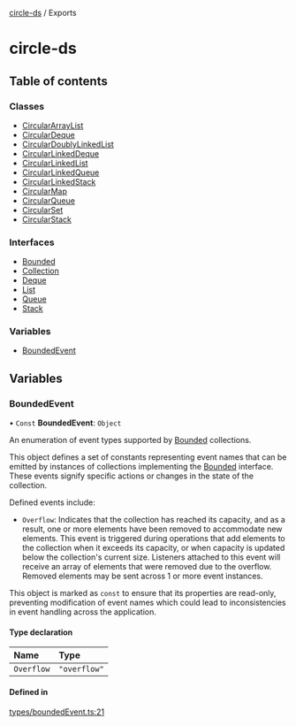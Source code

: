 [circle-ds](README.md) / Exports

# circle-ds

## Table of contents

### Classes

- [CircularArrayList](classes/CircularArrayList.md)
- [CircularDeque](classes/CircularDeque.md)
- [CircularDoublyLinkedList](classes/CircularDoublyLinkedList.md)
- [CircularLinkedDeque](classes/CircularLinkedDeque.md)
- [CircularLinkedList](classes/CircularLinkedList.md)
- [CircularLinkedQueue](classes/CircularLinkedQueue.md)
- [CircularLinkedStack](classes/CircularLinkedStack.md)
- [CircularMap](classes/CircularMap.md)
- [CircularQueue](classes/CircularQueue.md)
- [CircularSet](classes/CircularSet.md)
- [CircularStack](classes/CircularStack.md)

### Interfaces

- [Bounded](interfaces/Bounded.md)
- [Collection](interfaces/Collection.md)
- [Deque](interfaces/Deque.md)
- [List](interfaces/List.md)
- [Queue](interfaces/Queue.md)
- [Stack](interfaces/Stack.md)

### Variables

- [BoundedEvent](modules.md#boundedevent)

## Variables

### BoundedEvent

• `Const` **BoundedEvent**: `Object`

An enumeration of event types supported by [Bounded](interfaces/Bounded.md) collections.

This object defines a set of constants representing event names that can
be emitted by instances of collections implementing the [Bounded](interfaces/Bounded.md) interface.
These events signify specific actions or changes in the state of the collection.

Defined events include:
- `Overflow`: Indicates that the collection has reached its capacity, and
  as a result, one or more elements have been removed to accommodate new elements.
  This event is triggered during operations that add elements to the collection when
  it exceeds its capacity, or when capacity is updated below the collection's current
  size. Listeners attached to this event will receive an array of elements that were
  removed due to the overflow. Removed elements may be sent across 1 or more event
  instances.

This object is marked as `const` to ensure that its properties are read-only,
preventing modification of event names which could lead to inconsistencies in
event handling across the application.

#### Type declaration

| Name | Type |
| :------ | :------ |
| `Overflow` | ``"overflow"`` |

#### Defined in

[types/boundedEvent.ts:21](https://github.com/havelessbemore/circle-ds/blob/76d298e/src/types/boundedEvent.ts#L21)

